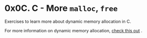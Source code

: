 # 0x0C. C - More `malloc`, `free`

Exercises to learn more about dynamic memory allocation in C.

For more information on dynamic memory allocation,
[check this out](https://github.com/dr8co/alx-low_level_programming/tree/master/0x0B-malloc_free)
.
